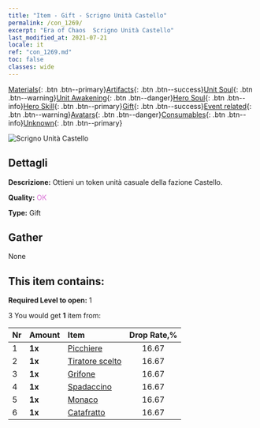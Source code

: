```yaml
---
title: "Item - Gift - Scrigno Unità Castello"
permalink: /con_1269/
excerpt: "Era of Chaos  Scrigno Unità Castello"
last_modified_at: 2021-07-21
locale: it
ref: "con_1269.md"
toc: false
classes: wide
---
```

 [Materials](/ItemsIT/){: .btn .btn--primary}[Artifacts](/ItemsIT/Artifacts/){: .btn .btn--success}[Unit Soul](/ItemsIT/UnitSoul/){: .btn .btn--warning}[Unit Awakening](/ItemsIT/UnitAwakening/){: .btn .btn--danger}[Hero Soul](/ItemsIT/HeroSoul/){: .btn .btn--info}[Hero Skill](/ItemsIT/HeroSkill/){: .btn .btn--primary}[Gift](/ItemsIT/Gift/){: .btn .btn--success}[Event related](/ItemsIT/Events/){: .btn .btn--warning}[Avatars](/ItemsIT/Avatars/){: .btn .btn--danger}[Consumables](/ItemsIT/Consumables/){: .btn .btn--info}[Unknown](/ItemsIT/Unknown/){: .btn .btn--primary}

 ![Scrigno Unità Castello](/images/t/i_904001.png)

## Dettagli
 **Descrizione:** Ottieni un token unità casuale della fazione Castello.

 **Quality:** <span style="color: #DA70D6">OK</span>

 **Type:** Gift

## Gather

  None

## This item contains:

 **Required Level to open:** 1

 3 You would get **1** item  from:

  | Nr | Amount |     Item    | Drop Rate,% |
  |:---|:-------|:------------|:---------:|
  | 1 |  **1x** | [Picchiere](/ItemsIT/unt_190/) | 16.67 | 
  | 2 |  **1x** | [Tiratore scelto](/ItemsIT/unt_191/) | 16.67 | 
  | 3 |  **1x** | [Grifone](/ItemsIT/unt_192/) | 16.67 | 
  | 4 |  **1x** | [Spadaccino](/ItemsIT/unt_193/) | 16.67 | 
  | 5 |  **1x** | [Monaco](/ItemsIT/unt_194/) | 16.67 | 
  | 6 |  **1x** | [Catafratto](/ItemsIT/unt_195/) | 16.67 | 
